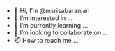 - 👋 Hi, I’m @msrisabaranjan
- 👀 I’m interested in ...
- 🌱 I’m currently learning ...
- 💞️ I’m looking to collaborate on ...
- 📫 How to reach me ...

<!---
msrisabaranjan/msrisabaranjan is a ✨ special ✨ repository because its `README.md` (this file) appears on your GitHub profile.
You can click the Preview link to take a look at your changes.
--->
